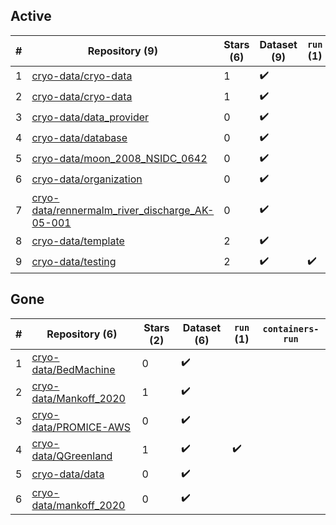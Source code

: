 ## Active
| # | Repository (9) | Stars (6) | Dataset (9) | `run` (1) | `containers-run` |
| --- | --- | --- | --- | --- | --- |
| 1 | [cryo-data/cryo-data](https://github.com/cryo-data/cryo-data) | 1 | :heavy_check_mark: |  |  |
| 2 | [cryo-data/cryo-data](https://github.com/cryo-data/cryo-data) | 1 | :heavy_check_mark: |  |  |
| 3 | [cryo-data/data_provider](https://github.com/cryo-data/data_provider) | 0 | :heavy_check_mark: |  |  |
| 4 | [cryo-data/database](https://github.com/cryo-data/database) | 0 | :heavy_check_mark: |  |  |
| 5 | [cryo-data/moon_2008_NSIDC_0642](https://github.com/cryo-data/moon_2008_NSIDC_0642) | 0 | :heavy_check_mark: |  |  |
| 6 | [cryo-data/organization](https://github.com/cryo-data/organization) | 0 | :heavy_check_mark: |  |  |
| 7 | [cryo-data/rennermalm_river_discharge_AK-05-001](https://github.com/cryo-data/rennermalm_river_discharge_AK-05-001) | 0 | :heavy_check_mark: |  |  |
| 8 | [cryo-data/template](https://github.com/cryo-data/template) | 2 | :heavy_check_mark: |  |  |
| 9 | [cryo-data/testing](https://github.com/cryo-data/testing) | 2 | :heavy_check_mark: | :heavy_check_mark: |  |

## Gone
| # | Repository (6) | Stars (2) | Dataset (6) | `run` (1) | `containers-run` |
| --- | --- | --- | --- | --- | --- |
| 1 | [cryo-data/BedMachine](https://github.com/cryo-data/BedMachine) | 0 | :heavy_check_mark: |  |  |
| 2 | [cryo-data/Mankoff_2020](https://github.com/cryo-data/Mankoff_2020) | 1 | :heavy_check_mark: |  |  |
| 3 | [cryo-data/PROMICE-AWS](https://github.com/cryo-data/PROMICE-AWS) | 0 | :heavy_check_mark: |  |  |
| 4 | [cryo-data/QGreenland](https://github.com/cryo-data/QGreenland) | 1 | :heavy_check_mark: | :heavy_check_mark: |  |
| 5 | [cryo-data/data](https://github.com/cryo-data/data) | 0 | :heavy_check_mark: |  |  |
| 6 | [cryo-data/mankoff_2020](https://github.com/cryo-data/mankoff_2020) | 0 | :heavy_check_mark: |  |  |
